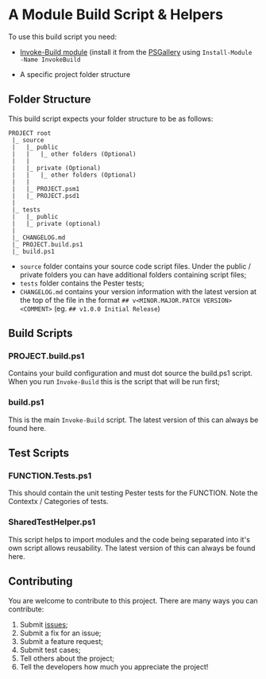 # A Module Build Script & Helpers

To use this build script you need:

* [Invoke-Build module](https://github.com/nightroman/Invoke-Build) (install it from the [PSGallery](https://www.powershellgallery.com/packages/InvokeBuild) using `Install-Module -Name InvokeBuild`

* A specific project folder structure

## Folder Structure

This build script expects your folder structure to be as follows:

```
PROJECT root
 |_ source
 |   |_ public
 |   |   |_ other folders (Optional)
 |   |
 |   |_ private (Optional)
 |   |   |_ other folders (Optional)
 |   |
 |   |_ PROJECT.psm1
 |   |_ PROJECT.psd1
 |
 |_ tests
 |   |_ public
 |   |_ private (optional)
 |
 |_ CHANGELOG.md
 |_ PROJECT.build.ps1
 |_ build.ps1
```

* `source` folder contains your source code script files. Under the public / private folders you can have additional folders containing script files;
* `tests` folder contains the Pester tests;
* `CHANGELOG.md` contains your version information with the latest version at the top of the file in the format `## v<MINOR.MAJOR.PATCH VERSION> <COMMENT>` (eg. `## v1.0.0 Initial Release`)

## Build Scripts

### PROJECT.build.ps1
Contains your build configuration and must dot source the build.ps1 script. When you run `Invoke-Build` this is the script that will be run first;

### build.ps1
This is the main `Invoke-Build` script. The latest version of this can always be found here.

## Test Scripts

### FUNCTION.Tests.ps1
This should contain the unit testing Pester tests for the FUNCTION. Note the Contextx / Categories of tests.

### SharedTestHelper.ps1
This script helps to import modules and the code being separated into it's own script allows reusability. The latest version of this can always be found here.

## Contributing

You are welcome to contribute to this project. There are many ways you can contribute:

1. Submit [issues](issues);
2. Submit a fix for an issue;
3. Submit a feature request;
4. Submit test cases;
5. Tell others about the project;
6. Tell the developers how much you appreciate the project!